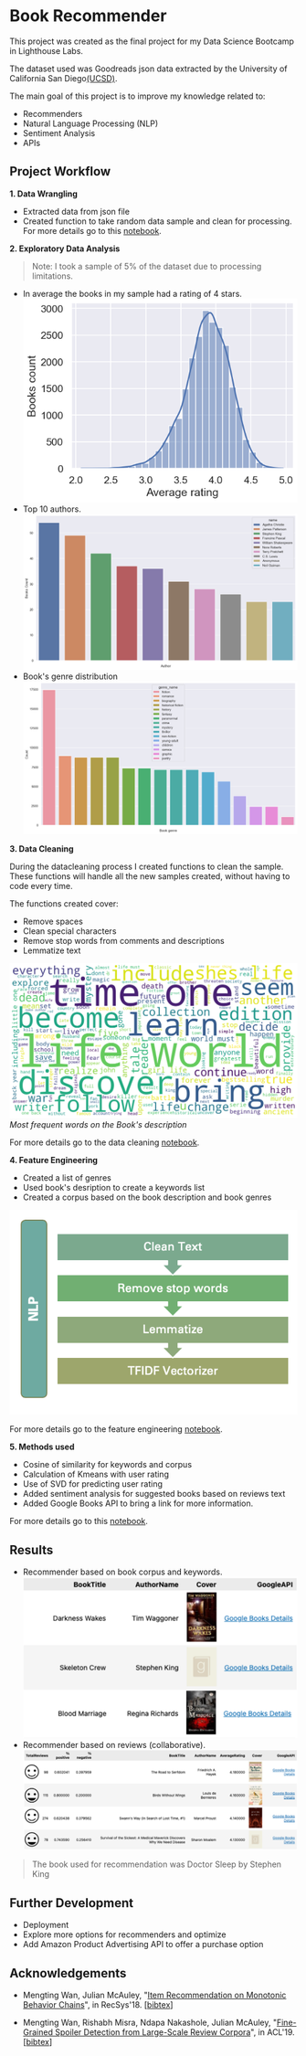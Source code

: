 
# Book Recommender

This project was created as the final project for my Data Science Bootcamp in Lighthouse Labs.

The dataset used was Goodreads json data extracted by the University of  California San Diego[(UCSD)](https://sites.google.com/eng.ucsd.edu/ucsdbookgraph/home?authuser=0).

The main goal of this project is to improve my knowledge related to:
- Recommenders
- Natural Language Processing (NLP)
- Sentiment Analysis
- APIs


## Project Workflow
**1. Data Wrangling**
- Extracted data from json file
- Created function to take random data sample and clean for processing.
For more details go to this [notebook](src/data_loading.ipynb).

**2. Exploratory Data Analysis**

> Note: I took a sample of 5% of the dataset due to processing limitations.

- In average the books in my sample had a rating of 4 stars.
![image1](output/figures/average_rating.png)
- Top 10 authors.
![authors](output/figures/top_10_writters.png)
- Book's genre distribution
![genres](output/figures/book_genre_total.png)

**3. Data Cleaning**

During the datacleaning process I created functions to clean the sample. These functions will handle all the new samples created, without having to code every time.

The functions created cover: 
- Remove spaces
- Clean special characters
- Remove stop words from comments and descriptions
- Lemmatize text

![Wordcloud](output/figures/wordcloud_books_description.png)
*Most frequent words on the Book's description*

For more details go to the data cleaning [notebook](src/data_cleaning.ipynb).

**4. Feature Engineering**
- Created a list of genres
- Used book's desription to create a keywords list
- Created a corpus based on the book description and book genres

![NLP](output/figures/NLP.png)

For more details go to the feature engineering [notebook](src/feature_engineering_and_modeling_f.ipynb).

**5. Methods used**

- Cosine of similarity for keywords and corpus
- Calculation of Kmeans with user rating
- Use of SVD for predicting user rating
- Added sentiment analysis for suggested books based on reviews text
- Added Google Books API to bring a link for more information.

For more details go to this [notebook](src/feature_engineering_and_modeling_f.ipynb).

## Results
- Recommender based on book corpus and keywords.
![content_based](output/figures/content_based.png)
- Recommender based on reviews (collaborative).
![user_based](output/figures/user_based.png)

> The book used for recommendation was Doctor Sleep by Stephen King

## Further Development
- Deployment
- Explore more options for recommenders and optimize
- Add Amazon Product Advertising API to offer a purchase option


## Acknowledgements

- Mengting Wan, Julian McAuley, "[Item Recommendation on Monotonic Behavior Chains](https://www.google.com/url?q=https%3A%2F%2Fgithub.com%2FMengtingWan%2Fmengtingwan.github.io%2Fraw%2Fmaster%2Fpaper%2Frecsys18_mwan.pdf&sa=D&sntz=1&usg=AOvVaw0HcX6gU1ENhk7fbCXXbCiy)", in RecSys'18. [[bibtex](https://www.google.com/url?q=https%3A%2F%2Fdblp.uni-trier.de%2Frec%2Fbibtex%2Fconf%2Frecsys%2FWanM18&sa=D&sntz=1&usg=AOvVaw2VTBdVH0HOCFqZJ3u3NsgZ)]

- Mengting Wan, Rishabh Misra, Ndapa Nakashole, Julian McAuley, "[Fine-Grained Spoiler Detection from Large-Scale Review Corpora](https://www.google.com/url?q=https%3A%2F%2Fwww.aclweb.org%2Fanthology%2FP19-1248&sa=D&sntz=1&usg=AOvVaw1G1ZlQ7oe0NDtqeI8gN2Nf)", in ACL'19. [[bibtex](https://www.google.com/url?q=https%3A%2F%2Fdblp.uni-trier.de%2Frec%2Fbibtex%2Fconf%2Facl%2FWanMNM19&sa=D&sntz=1&usg=AOvVaw25f7_0XLwNzo6a9-Qa2jGv)]

